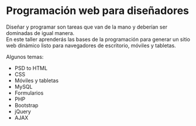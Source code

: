 # Programación web para diseñadores

Diseñar y programar son tareas que van de la mano y deberían ser dominadas de igual manera.  
En este taller aprenderás las bases de la programación para generar un sitio web dinámico listo para navegadores de escritorio, móviles y tabletas.  

Algunos temas:
* PSD to HTML
* CSS
* Móviles y tabletas
* MySQL
* Formularios
* PHP
* Bootstrap
* jQuery
* AJAX
